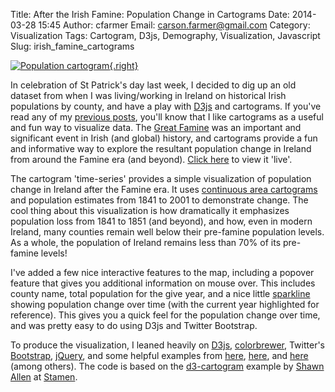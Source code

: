 Title: After the Irish Famine: Population Change in Cartograms
Date: 2014-03-28 15:45
Author: cfarmer
Email: carson.farmer@gmail.com
Category: Visualization
Tags: Cartogram, D3js, Demography, Visualization, Javascript
Slug: irish_famine_cartograms

[![Population cartogram][image]{.right}][irish-famine]

In celebration of St Patrick's day last week, I decided to dig up an old dataset from when I was living/working in Ireland on historical Irish populations by county, and have a play with [D3js][] and cartograms. If you've read any of my [previous posts][], you'll know that I like cartograms as a useful and fun way to visualize data. The [Great Famine][] was an important and significant event in Irish (and global) history, and cartograms provide a fun and informative way to explore the resultant population change in Ireland from around the Famine era (and beyond). [Click here][irish-famine] to view it 'live'.

The cartogram 'time-series' provides a simple visualization of population change in Ireland after the Famine era. It uses [continuous area cartograms][paper] and population estimates from 1841 to 2001 to demonstrate change. The cool thing about this visualization is how dramatically it emphasizes population loss from 1841 to 1851 (and beyond), and how, even in modern Ireland, many counties remain well below their pre-famine population levels. As a whole, the population of Ireland remains less than 70% of its pre-famine levels!

<!--more-->

I've added a few nice interactive features to the map, including a popover feature that gives you additional information on mouse over. This includes county name, total population for the give year, and a nice little [sparkline][] showing population change over time (with the current year highlighted for reference). This gives you a quick feel for the population change over time, and was pretty easy to do using D3js and Twitter Bootstrap.

To produce the visualization, I leaned heavily on [D3js][], [colorbrewer][], Twitter's [Bootstrap][], [jQuery][], and some helpful examples from [here][here-one], [here][here-two], and [here][here-three] (among others). The code is based on the [d3-cartogram][] example by [Shawn Allen][] at [Stamen][].

[previous posts]: {filename}olympic-cartogram.md
[image]: {filename}/images/irish-famine.png
[D3js]: http://d3js.org/
[irish-famine]: {filename}/pages/irish_famine.md
[paper]: http://lambert.nico.free.fr/tp/biblio/Dougeniketal1985.pdf
[sparkline]: http://en.wikipedia.org/wiki/Sparkline
[Great Famine]: http://en.wikipedia.org/wiki/Great_Famine_(Ireland)
[colorbrewer]: http://colorbrewer2.org
[Bootstrap]: http://getbootstrap.com/
[jQuery]: http://jquery.com/
[here-one]: http://www.tnoda.com/blog/2013-12-19
[here-two]: http://benjchristensen.com/2011/08/08/simple-sparkline-using-svg-path-and-d3-js/
[here-three]: http://jsfiddle.net/eQmYX/77/
[d3-cartogram]: https://github.com/shawnbot/d3-cartogram
[Shawn Allen]: http://stamen.com/studio/shawn
[Stamen]: http://stamen.com